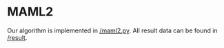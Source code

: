 # MAML2
Our algorithm is implemented in [/maml2.py](/maml2.py).
All result data can be found in [/result](/result).
